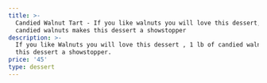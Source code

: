 ```yaml
---
title: >-
  Candied Walnut Tart - If you like walnuts you will love this dessert, 1 lb of
  candied walnuts makes this dessert a showstopper 
description: >-
  If you like Walnuts you will love this dessert , 1 lb of candied walnuts makes
  this dessert a showstopper. 
price: '45'
type: dessert
---
```



